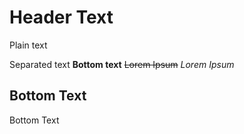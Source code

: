 
# Header Text

Plain text

Separated text **Bottom text** ~~Lorem Ipsum~~ *Lorem Ipsum*

## Bottom Text  
Bottom Text